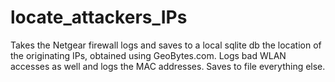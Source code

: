locate_attackers_IPs
====================

Takes the Netgear firewall logs and saves to a local sqlite db the location of the originating IPs, obtained using GeoBytes.com. Logs bad WLAN accesses as well and logs the MAC addresses. Saves to file everything else.
